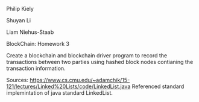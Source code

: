 Philip Kiely

Shuyan Li

Liam Niehus-Staab

BlockChain: Homework 3

Create a blockchain and blockchain driver program to record the
transactions between two parties using hashed block nodes contianing the
transaction information.

Sources:
https://www.cs.cmu.edu/~adamchik/15-121/lectures/Linked%20Lists/code/LinkedList.java
Referenced standard implemintation of java standard LinkedList.
